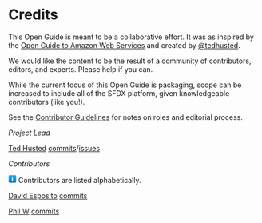 # Credits

This Open Guide is meant to be a collaborative effort. It was as inspired by the [Open Guide to Amazon Web Services](https://github.com/open-guides/og-aws) and created by [@tedhusted](https://github.com/tedhusted).

We would like the content to be the result of a community of contributors, editors, and experts. Please help if you can. 

While the current focus of this Open Guide is packaging, scope can be increased to include all of the SFDX platform, given knowledgeable contributors (like you!). 

See the [Contributor Guidelines](CONTRIBUTOR_GUIDELINES.md) for notes on roles and editorial process.

*Project Lead*

[Ted Husted](https://github.com/tedhusted) [commits](https://github.com/DreamOps/og-sfdx/commits?author=TedHusted)/[issues](https://github.com/DreamOps/og-sfdx/issues?q=author%3TedHusted)


*Contributors*

![(info)](info-16px.png) Contributors are listed alphabetically.

[David Esposito](https://github.com/daveespo) [commits](https://github.com/DreamOps/og-sfdx/commit/24cfa714fac19d542f9ab4384e2a8f14d67db7d8)

[Phil W](https://github.com/sirephil) [commits](https://github.com/DreamOps/og-sfdx/commit/24cfa714fac19d542f9ab4384e2a8f14d67db7d8)

